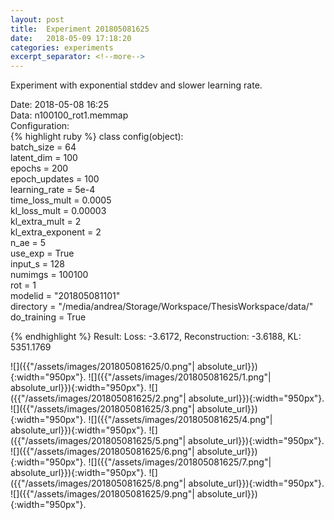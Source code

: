 ```yaml
---
layout: post
title:  Experiment 201805081625
date:   2018-05-09 17:18:20
categories: experiments
excerpt_separator: <!--more-->
---
```

Experiment with exponential stddev and slower learning rate.

 <!--more-->
Date: 2018-05-08 16:25  
Data: n100100_rot1.memmap  
Configuration:   
{% highlight ruby %}
class config(object):  
    batch_size = 64  
    latent_dim = 100  
    epochs = 200  
    epoch_updates = 100  
    learning_rate = 5e-4   
    time_loss_mult = 0.0005   
    kl_loss_mult = 0.00003   
    kl_extra_mult = 2   
    kl_extra_exponent = 2  
    n_ae = 5  
    use_exp = True  
    input_s = 128  
    numimgs = 100100  
    rot = 1  
    modelid = "201805081101"  
    directory = "/media/andrea/Storage/Workspace/ThesisWorkspace/data/"  
    do_training = True  
  
{% endhighlight %}
Result: Loss: -3.6172, Reconstruction: -3.6188, KL: 5351.1769  

![]({{"/assets/images/201805081625/0.png"| absolute_url}}){:width="950px"}.
![]({{"/assets/images/201805081625/1.png"| absolute_url}}){:width="950px"}.
![]({{"/assets/images/201805081625/2.png"| absolute_url}}){:width="950px"}.
![]({{"/assets/images/201805081625/3.png"| absolute_url}}){:width="950px"}.
![]({{"/assets/images/201805081625/4.png"| absolute_url}}){:width="950px"}.
![]({{"/assets/images/201805081625/5.png"| absolute_url}}){:width="950px"}.
![]({{"/assets/images/201805081625/6.png"| absolute_url}}){:width="950px"}.
![]({{"/assets/images/201805081625/7.png"| absolute_url}}){:width="950px"}.
![]({{"/assets/images/201805081625/8.png"| absolute_url}}){:width="950px"}.
![]({{"/assets/images/201805081625/9.png"| absolute_url}}){:width="950px"}.
